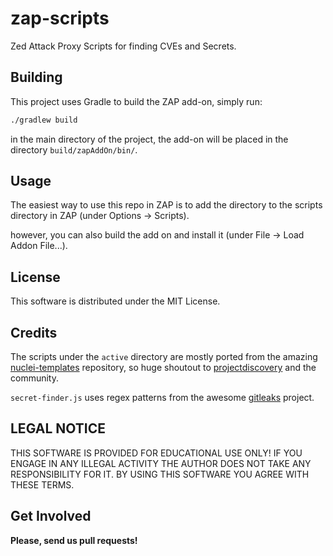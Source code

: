 # zap-scripts
Zed Attack Proxy Scripts for finding CVEs and Secrets.

## Building

This project uses Gradle to build the ZAP add-on, simply run:

```bash
./gradlew build
```

in the main directory of the project, the add-on will be placed in the directory `build/zapAddOn/bin/`.

## Usage

The easiest way to use this repo in ZAP is to add the directory to
the scripts directory in ZAP (under Options -> Scripts).

however, you can also build the add on and install it (under File -> Load Addon File...).

## License

This software is distributed under the MIT License.

## Credits

The scripts under the `active` directory are mostly ported from the amazing [nuclei-templates](https://github.com/projectdiscovery/nuclei-templates) repository, so huge shoutout to [projectdiscovery](https://github.com/projectdiscovery) and the community.

`secret-finder.js` uses regex patterns from the awesome [gitleaks](https://github.com/zricethezav/gitleaks) project.

## LEGAL NOTICE

THIS SOFTWARE IS PROVIDED FOR EDUCATIONAL USE ONLY! IF YOU ENGAGE IN ANY ILLEGAL ACTIVITY THE AUTHOR DOES NOT TAKE ANY RESPONSIBILITY FOR IT. BY USING THIS SOFTWARE YOU AGREE WITH THESE TERMS.

## Get Involved

**Please, send us pull requests!**
